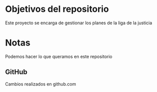 # Objetivos del repositorio

Este proyecto se encarga de gestionar los planes de la liga de la justicia

# Notas

Podemos hacer lo que queramos en este repositorio

## GitHub
Cambios realizados en github.com
